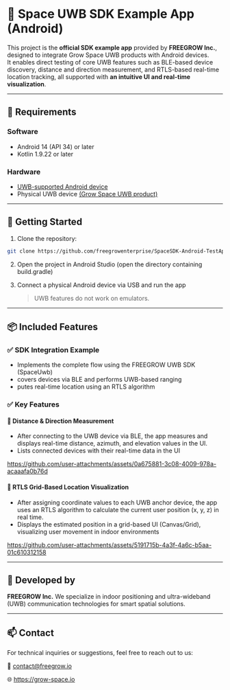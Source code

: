 # 📡 Space UWB SDK Example App (Android)

This project is the **official SDK example app** provided by **FREEGROW Inc.**, designed to integrate Grow Space UWB products with Android devices.  
It enables direct testing of core UWB features such as BLE-based device discovery, distance and direction measurement, and RTLS-based real-time location tracking, all supported with **an intuitive UI and real-time visualization**.

---

## 🔧 Requirements

### Software
- Android 14 (API 34) or later
- Kotlin 1.9.22 or later

### Hardware
- [UWB-supported Android device](https://blog.naver.com/growdevelopers/223812647964)
- Physical UWB device [(Grow Space UWB product)](https://grow-space.io/product/n1-mk-01/)

---

## 🚀 Getting Started

1. Clone the repository:
```bash
git clone https://github.com/freegrowenterprise/SpaceSDK-Android-TestApp.git
```

2.	Open the project in Android Studio (open the directory containing build.gradle)


3. Connect a physical Android device via USB and run the app  
   > UWB features do not work on emulators.

---

## 📦 Included Features

### ✅ SDK Integration Example
- Implements the complete flow using the FREEGROW UWB SDK (SpaceUwb)
- covers devices via BLE and performs UWB-based ranging
- putes real-time location using an RTLS algorithm

### ✅ Key Features

#### 📏 Distance & Direction Measurement
- After connecting to the UWB device via BLE, the app measures and displays real-time distance, azimuth, and elevation values in the UI.
- Lists connected devices with their real-time data in the UI

https://github.com/user-attachments/assets/0a675881-3c08-4009-978a-acaaafa0b76d



#### 🧭 RTLS Grid-Based Location Visualization
- After assigning coordinate values to each UWB anchor device, the app uses an RTLS algorithm to calculate the current user position (x, y, z) in real time.
- Displays the estimated position in a grid-based UI (Canvas/Grid), visualizing user movement in indoor environments

https://github.com/user-attachments/assets/5191715b-4a3f-4a6c-b5aa-01c610312158

---

## 🏢 Developed by

**FREEGROW Inc.**
We specialize in indoor positioning and ultra-wideband (UWB) communication technologies for smart spatial solutions.

---

## 📫 Contact

For technical inquiries or suggestions, feel free to reach out to us:

📮 contact@freegrow.io

🌐 https://grow-space.io
